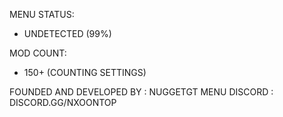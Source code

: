 MENU STATUS: 
- UNDETECTED (99%)

MOD COUNT:
- 150+ (COUNTING SETTINGS)


FOUNDED AND DEVELOPED BY : NUGGETGT
MENU DISCORD : DISCORD.GG/NXOONTOP
